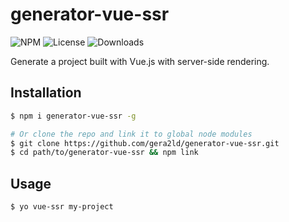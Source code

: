 generator-vue-ssr
===

![NPM](https://img.shields.io/npm/v/generator-vue-ssr.svg)
![License](https://img.shields.io/npm/l/generator-vue-ssr.svg)
![Downloads](https://img.shields.io/npm/dt/generator-vue-ssr.svg)

Generate a project built with Vue.js with server-side rendering.

Installation
---

``` sh
$ npm i generator-vue-ssr -g

# Or clone the repo and link it to global node modules
$ git clone https://github.com/gera2ld/generator-vue-ssr.git
$ cd path/to/generator-vue-ssr && npm link
```

Usage
--

``` sh
$ yo vue-ssr my-project
```
